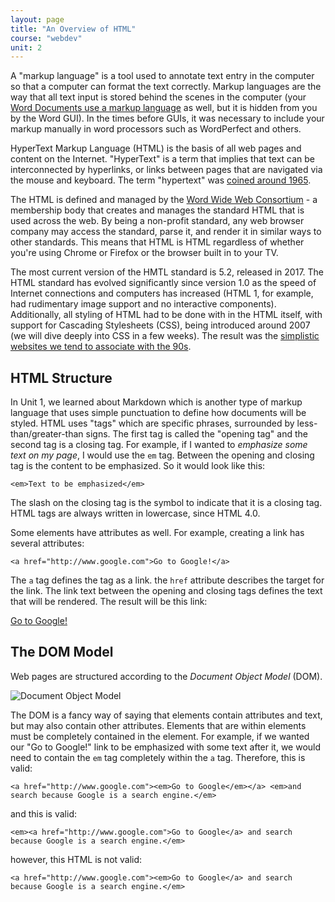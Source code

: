 ```yaml
---
layout: page
title: "An Overview of HTML"
course: "webdev"
unit: 2
---
```

A "markup language" is a tool used to annotate text entry in the computer so that a computer can format the text correctly. Markup languages are the way that all text input is stored behind the scenes in the computer (your [Word Documents use a markup language](https://docs.microsoft.com/en-us/openspecs/ie_standards/ms-xml/987c45e5-aa50-4bf6-a82a-dec921c71ad5) as well, but it is hidden from you by the Word GUI). In the times before GUIs, it was necessary to include your markup manually in word processors such as WordPerfect and others. 

HyperText Markup Language (HTML) is the basis of all web pages and content on the Internet. "HyperText" is a term that implies that text can be interconnected by hyperlinks, or links between pages that are navigated via the mouse and keyboard. The term "hypertext" was [coined around 1965](https://www.w3.org/History.html). 

The HTML is defined and managed by the [Word Wide Web Consortium](https://www.w3.org) - a membership body that creates and manages the standard HTML that is used across the web. By being a non-profit standard, any web browser company may access the standard, parse it, and render it in similar ways to other standards. This means that HTML is HTML regardless of whether you're using Chrome or Firefox or the browser built in to your TV. 

The most current version of the HMTL standard is 5.2, released in 2017. The HTML standard has evolved significantly since version 1.0 as the speed of Internet connections and computers has increased (HTML 1, for example, had rudimentary image support and no interactive components). Additionally, all styling of HTML had to be done with in the HTML itself, with support for Cascading Stylesheets (CSS), being introduced around 2007 (we will dive deeply into CSS in a few weeks). The result was the [simplistic websites we tend to associate with the 90s](https://www.justinmind.com/blog/10-90s-websites-designs-you-wont-believe-existed/). 

## HTML Structure
In Unit 1, we learned about Markdown which is another type of markup language that uses simple punctuation to define how documents will be styled. HTML uses "tags" which are specific phrases, surrounded by less-than/greater-than signs. The first tag is called the "opening tag" and the second tag is a closing tag. For example, if I wanted to _emphasize some text on my page_, I would use the `em` tag. Between the opening and closing tag is the content to be emphasized. So it would look like this:

    <em>Text to be emphasized</em>

The slash on the closing tag is the symbol to indicate that it is a closing tag. HTML tags are always written in lowercase, since HTML 4.0. 

Some elements have attributes as well. For example, creating a link has several attributes:

	<a href="http://www.google.com">Go to Google!</a>

The ```a``` tag defines the tag as a link. the ```href``` attribute describes the target for the link. The link text between the opening and closing tags defines the text that will be rendered. The result will be this link:

<a href="http://www.google.com">Go to Google!</a>

## The DOM Model
Web pages are structured according to the _Document Object Model_ (DOM). 
<div class="text-center">
<img src="https://upload.wikimedia.org/wikipedia/commons/thumb/5/5a/DOM-model.svg/1200px-DOM-model.svg.png" alt="Document Object Model" style="max-width: 50%;">
</div>

The DOM is a fancy way of saying that elements contain attributes and text, but may also contain other attributes. Elements that are within elements must be completely contained in the element. For example, if we wanted our "Go to Google!" link to be emphasized with some text after it, we would need to contain the ```em``` tag completely within the ```a``` tag. Therefore, this is valid:

	<a href="http://www.google.com"><em>Go to Google</em></a> <em>and search because Google is a search engine.</em>

and this is valid:

	<em><a href="http://www.google.com">Go to Google</a> and search because Google is a search engine.</em>

however, this HTML is not valid:

	<a href="http://www.google.com"><em>Go to Google</a> and search because Google is a search engine.</em>
